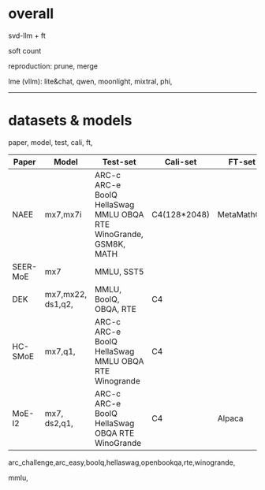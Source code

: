 # overall

svd-llm + ft

soft count

reproduction: prune, merge

lme (vllm): lite&chat, qwen, moonlight, mixtral, phi,

---

# datasets & models

paper, model, test, cali, ft,

| Paper | Model | Test-set | Cali-set | FT-set |
| --- | --- | --- | --- | --- |
| NAEE | mx7,mx7i | ARC-c ARC-e BoolQ HellaSwag MMLU OBQA RTE WinoGrande, GSM8K, MATH | C4(128*2048) | MetaMathQA |
| SEER-MoE | mx7 | MMLU, SST5 |     |     |
| DEK | mx7,mx22, ds1,q2, | MMLU, BoolQ, OBQA, RTE | C4  |     |
| HC-SMoE | mx7,q1, | ARC-c ARC-e BoolQ HellaSwag MMLU OBQA RTE Winogrande | C4  |     |
| MoE-I2 | mx7, ds2,q1, | ARC-c ARC-e BoolQ HellaSwag OBQA RTE WinoGrande | C4  | Alpaca |

arc_challenge,arc_easy,boolq,hellaswag,openbookqa,rte,winogrande,

mmlu,

